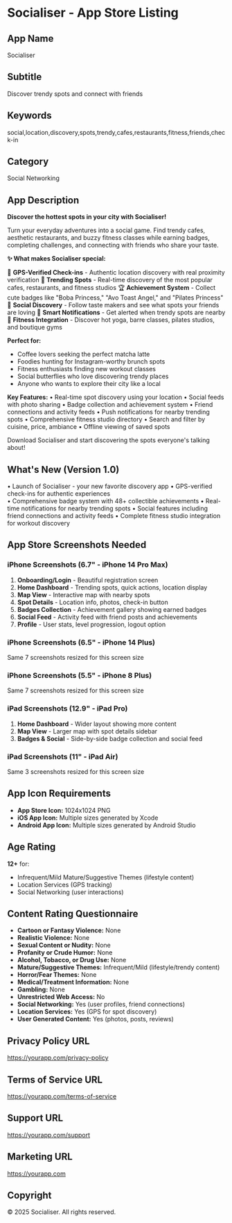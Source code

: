 # Socialiser - App Store Listing

## App Name
Socialiser

## Subtitle
Discover trendy spots and connect with friends

## Keywords
social,location,discovery,spots,trendy,cafes,restaurants,fitness,friends,check-in

## Category
Social Networking

## App Description

**Discover the hottest spots in your city with Socialiser!**

Turn your everyday adventures into a social game. Find trendy cafes, aesthetic restaurants, and buzzy fitness classes while earning badges, completing challenges, and connecting with friends who share your taste.

**✨ What makes Socialiser special:**

🎯 **GPS-Verified Check-ins** - Authentic location discovery with real proximity verification
📍 **Trending Spots** - Real-time discovery of the most popular cafes, restaurants, and fitness studios
🏆 **Achievement System** - Collect cute badges like "Boba Princess," "Avo Toast Angel," and "Pilates Princess"
👥 **Social Discovery** - Follow taste makers and see what spots your friends are loving
🔔 **Smart Notifications** - Get alerted when trendy spots are nearby
💪 **Fitness Integration** - Discover hot yoga, barre classes, pilates studios, and boutique gyms

**Perfect for:**
- Coffee lovers seeking the perfect matcha latte
- Foodies hunting for Instagram-worthy brunch spots  
- Fitness enthusiasts finding new workout classes
- Social butterflies who love discovering trendy places
- Anyone who wants to explore their city like a local

**Key Features:**
• Real-time spot discovery using your location
• Social feeds with photo sharing
• Badge collection and achievement system
• Friend connections and activity feeds
• Push notifications for nearby trending spots
• Comprehensive fitness studio directory
• Search and filter by cuisine, price, ambiance
• Offline viewing of saved spots

Download Socialiser and start discovering the spots everyone's talking about!

## What's New (Version 1.0)
• Launch of Socialiser - your new favorite discovery app
• GPS-verified check-ins for authentic experiences  
• Comprehensive badge system with 48+ collectible achievements
• Real-time notifications for nearby trending spots
• Social features including friend connections and activity feeds
• Complete fitness studio integration for workout discovery

## App Store Screenshots Needed

### iPhone Screenshots (6.7" - iPhone 14 Pro Max)
1. **Onboarding/Login** - Beautiful registration screen
2. **Home Dashboard** - Trending spots, quick actions, location display
3. **Map View** - Interactive map with nearby spots
4. **Spot Details** - Location info, photos, check-in button
5. **Badges Collection** - Achievement gallery showing earned badges
6. **Social Feed** - Activity feed with friend posts and achievements
7. **Profile** - User stats, level progression, logout option

### iPhone Screenshots (6.5" - iPhone 14 Plus)
Same 7 screenshots resized for this screen size

### iPhone Screenshots (5.5" - iPhone 8 Plus)
Same 7 screenshots resized for this screen size

### iPad Screenshots (12.9" - iPad Pro)
1. **Home Dashboard** - Wider layout showing more content
2. **Map View** - Larger map with spot details sidebar
3. **Badges & Social** - Side-by-side badge collection and social feed

### iPad Screenshots (11" - iPad Air)
Same 3 screenshots resized for this screen size

## App Icon Requirements
- **App Store Icon:** 1024x1024 PNG
- **iOS App Icon:** Multiple sizes generated by Xcode
- **Android App Icon:** Multiple sizes generated by Android Studio

## Age Rating
**12+** for:
- Infrequent/Mild Mature/Suggestive Themes (lifestyle content)
- Location Services (GPS tracking)
- Social Networking (user interactions)

## Content Rating Questionnaire
- **Cartoon or Fantasy Violence:** None
- **Realistic Violence:** None  
- **Sexual Content or Nudity:** None
- **Profanity or Crude Humor:** None
- **Alcohol, Tobacco, or Drug Use:** None
- **Mature/Suggestive Themes:** Infrequent/Mild (lifestyle/trendy content)
- **Horror/Fear Themes:** None
- **Medical/Treatment Information:** None
- **Gambling:** None
- **Unrestricted Web Access:** No
- **Social Networking:** Yes (user profiles, friend connections)
- **Location Services:** Yes (GPS for spot discovery)
- **User Generated Content:** Yes (photos, posts, reviews)

## Privacy Policy URL
https://yourapp.com/privacy-policy

## Terms of Service URL  
https://yourapp.com/terms-of-service

## Support URL
https://yourapp.com/support

## Marketing URL
https://yourapp.com

## Copyright
© 2025 Socialiser. All rights reserved.